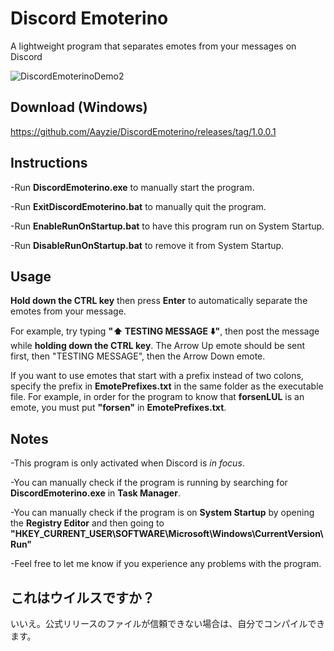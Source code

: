 # Discord Emoterino
A lightweight program that separates emotes from your messages on Discord

![DiscordEmoterinoDemo2](https://user-images.githubusercontent.com/16715946/115314822-90273b80-a1a8-11eb-93a1-fc3b6599b770.gif)

## Download (Windows)

https://github.com/Aayzie/DiscordEmoterino/releases/tag/1.0.0.1

## Instructions
-Run <b>DiscordEmoterino.exe</b> to manually start the program.

-Run <b>ExitDiscordEmoterino.bat</b> to manually quit the program.

-Run <b>EnableRunOnStartup.bat</b> to have this program run on System Startup.

-Run <b>DisableRunOnStartup.bat</b> to remove it from System Startup.

## Usage

<b>Hold down the CTRL key</b> then press <b>Enter</b> to automatically separate the emotes from your message.

For example, try typing <b>":arrow_up: TESTING MESSAGE :arrow_down:"</b>, then post the message while <b>holding down the CTRL key</b>.
The Arrow Up emote should be sent first, then "TESTING MESSAGE", then the Arrow Down emote.

If you want to use emotes that start with a prefix instead of two colons, specify the prefix in <b>EmotePrefixes.txt</b> in the same folder as the executable file.
For example, in order for the program to know that <b>forsenLUL</b> is an emote, you must put <b>"forsen"</b> in <b>EmotePrefixes.txt</b>.

## Notes

-This program is only activated when Discord is <i>in focus</i>.

-You can manually check if the program is running by searching for <b>DiscordEmoterino.exe</b> in <b>Task Manager</b>.

-You can manually check if the program is on <b>System Startup</b> by opening the <b>Registry Editor</b> and then going to <b>"HKEY_CURRENT_USER\SOFTWARE\Microsoft\Windows\CurrentVersion\Run"</b>

-Feel free to let me know if you experience any problems with the program.

## これはウイルスですか？

いいえ。公式リリースのファイルが信頼できない場合は、自分でコンパイルできます。
